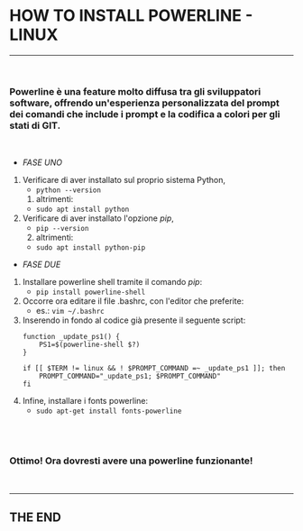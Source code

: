 # HOW TO INSTALL POWERLINE - LINUX
***
<br />

### Powerline è una feature molto diffusa tra gli sviluppatori software, offrendo un'esperienza personalizzata del prompt dei comandi che include i prompt e la codifica a colori per gli stati di GIT.

<br />

* *FASE UNO*
1. Verificare di aver installato sul proprio sistema Python,
	* ``` python --version ```
	1. altrimenti:
	* ``` sudo apt install python ```
2. Verificare di aver installato l'opzione _pip_, 
	* ``` pip --version ```
	2. altrimenti:
	* ``` sudo apt install python-pip ```

* *FASE DUE*
1. Installare powerline shell tramite il comando _pip_:
	* ``` pip install powerline-shell ```
2. Occorre ora editare il file .bashrc, con l'editor che preferite:
	* es.: ``` vim ~/.bashrc ```
3. Inserendo in fondo al codice già presente il seguente script:
	```
	function _update_ps1() {
    	PS1=$(powerline-shell $?)
	}

	if [[ $TERM != linux && ! $PROMPT_COMMAND =~ _update_ps1 ]]; then
    	PROMPT_COMMAND="_update_ps1; $PROMPT_COMMAND"
	fi
	```
4. Infine, installare i fonts powerline:
	* ``` sudo apt-get install fonts-powerline ```

<br />
<br />

### Ottimo! Ora dovresti avere una powerline funzionante!

<br />

***

## THE END

